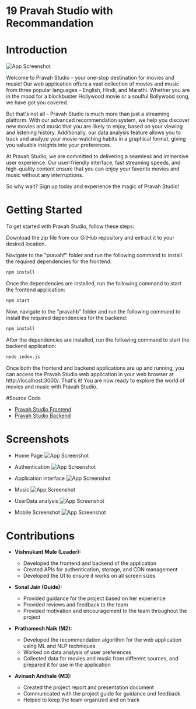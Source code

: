 

# 19 Pravah Studio with Recommandation

# Introduction
![App Screenshot](https://res.cloudinary.com/db5dq2vw9/image/upload/v1682986632/Images/PravahStudio_ql8fio.png)

Welcome to Pravah Studio - your one-stop destination for movies and music! Our web application offers a vast collection of movies and music from three popular languages - English, Hindi, and Marathi. Whether you are in the mood for a blockbuster Hollywood movie or a soulful Bollywood song, we have got you covered.

But that's not all - Pravah Studio is much more than just a streaming platform. With our advanced recommendation system, we help you discover new movies and music that you are likely to enjoy, based on your viewing and listening history. Additionally, our data analysis feature allows you to track and analyze your movie-watching habits in a graphical format, giving you valuable insights into your preferences.

At Pravah Studio, we are committed to delivering a seamless and immersive user experience. Our user-friendly interface, fast streaming speeds, and high-quality content ensure that you can enjoy your favorite movies and music without any interruptions.

So why wait? Sign up today and experience the magic of Pravah Studio!

# Getting Started
To get started with Pravah Studio, follow these steps:

Download the zip file from our GitHub repository and extract it to your desired location.

Navigate to the "pravahf" folder and run the following command to install the required dependencies for the frontend:


```bash
npm install
```


Once the dependencies are installed, run the following command to start the frontend application:

```bash
npm start
```

Now, navigate to the "pravahb" folder and run the following command to install the required dependencies for the backend:
```bash
npm install
```

After the dependencies are installed, run the following command to start the backend application:

```bash
node index.js
```

Once both the frontend and backend applications are up and running, you can access the Pravah Studio web application in your web browser at http://localhost:3000/.
That's it! You are now ready to explore the world of movies and music with Pravah Studio.



#Source Code

- [Pravah Studio Frontend](https://github.com/VishnukantMULE/pravah.git)
- [Pravah Studio Backend](https://github.com/VishnukantMULE/Pravah_B.git)

# Screenshots
- Home Page
![App Screenshot](https://res.cloudinary.com/db5dq2vw9/image/upload/v1682986654/Images/homepage_eylf0p.png)

- Authentication
![App Screenshot](https://res.cloudinary.com/db5dq2vw9/image/upload/v1682986652/Images/register_nscywj.png)

- Application interface
![App Screenshot](https://res.cloudinary.com/db5dq2vw9/image/upload/v1682986660/Images/userpage_xltwi0.png)

- Music
![App Screenshot](https://res.cloudinary.com/db5dq2vw9/image/upload/v1682986656/Images/music_x9nv9q.png)

- UserData analysis
![App Screenshot](https://res.cloudinary.com/db5dq2vw9/image/upload/v1682986651/Images/graph_terb4f.png)

- Mobile Screenshot
![App Screenshot](https://res.cloudinary.com/db5dq2vw9/image/upload/v1682986652/Images/mbfrnd_n3zp3k.png)




# Contributions

- **Vishnukant Mule (Leader):** 
  - Developed the frontend and backend of the application
  - Created APIs for authentication, storage, and CDN management
  - Developed the UI to ensure it works on all screen sizes

- **Sonal Jain (Guide):**
  - Provided guidance for the project based on her experience
  - Provided reviews and feedback to the team
  - Provided motivation and encouragement to the team throughout the project

- **Prathamesh Naik (M2):**
  - Developed the recommendation algorithm for the web application using ML and NLP techniques
  - Worked on data analysis of user preferences
  - Collected data for movies and music from different sources, and prepared it for use in the application

- **Avinash Andhale (M3):**
  - Created the project report and presentation document
  - Communicated with the project guide for guidance and feedback
  - Helped to keep the team organized and on track



